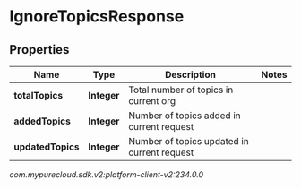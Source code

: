 # IgnoreTopicsResponse


## Properties

| Name | Type | Description | Notes |
| ------------ | ------------- | ------------- | ------------- |
| **totalTopics** | **Integer** | Total number of topics in current org |  |
| **addedTopics** | **Integer** | Number of topics added in current request |  |
| **updatedTopics** | **Integer** | Number of topics updated in current request |  |




_com.mypurecloud.sdk.v2:platform-client-v2:234.0.0_

